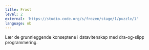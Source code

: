 ```yaml
---
title: Frost
level: 2
external: 'https://studio.code.org/s/frozen/stage/1/puzzle/1'
language: nb
---
```


Lær de grunnleggende konseptene i datavitenskap med 
dra-og-slipp programmering.
